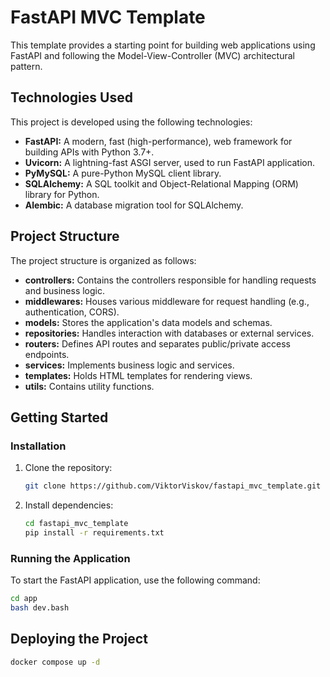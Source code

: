 # FastAPI MVC Template

This template provides a starting point for building web applications using FastAPI and following the Model-View-Controller (MVC) architectural pattern.

## Technologies Used

This project is developed using the following technologies:

- **FastAPI:** A modern, fast (high-performance), web framework for building APIs with Python 3.7+.
- **Uvicorn:** A lightning-fast ASGI server, used to run FastAPI application.
- **PyMySQL:** A pure-Python MySQL client library.
- **SQLAlchemy:** A SQL toolkit and Object-Relational Mapping (ORM) library for Python.
- **Alembic:** A database migration tool for SQLAlchemy.

## Project Structure

The project structure is organized as follows:

- **controllers:** Contains the controllers responsible for handling requests and business logic.
- **middlewares:** Houses various middleware for request handling (e.g., authentication, CORS).
- **models:** Stores the application's data models and schemas.
- **repositories:** Handles interaction with databases or external services.
- **routers:** Defines API routes and separates public/private access endpoints.
- **services:** Implements business logic and services.
- **templates:** Holds HTML templates for rendering views.
- **utils:** Contains utility functions.

## Getting Started

### Installation

1. Clone the repository:

    ```bash
    git clone https://github.com/ViktorViskov/fastapi_mvc_template.git
    ```

2. Install dependencies:

    ```bash
    cd fastapi_mvc_template
    pip install -r requirements.txt
    ```

### Running the Application

To start the FastAPI application, use the following command:

```bash
cd app
bash dev.bash
```

## Deploying the Project
```sh
docker compose up -d
```

